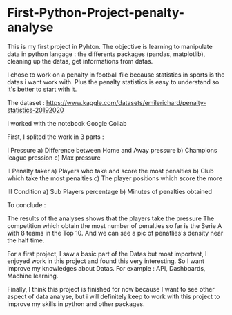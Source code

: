 # First-Python-Project-penalty-analyse

This is my first project in Pyhton. The objective is learning to manipulate data in python langage : the differents packages (pandas, matplotlib), cleaning up the datas, get informations from datas.

I chose to work on a penalty in football file because statistics in sports is the datas i want work with. Plus the penalty statistics is easy to understand so it's better to start with it.

The dataset : https://www.kaggle.com/datasets/emilerichard/penalty-statistics-20192020

I worked with the notebook Google Collab

First, I splited the work in 3 parts :

I Pressure
  a) Difference between Home and Away pressure 
  b) Champions league pression
  c) Max pressure

II Penalty taker
  a) Players who take and score the most penalties
  b) Club which take the most penalties
  c) The player positions which score the more
  
III Condition
  a) Sub Players percentage
  b) Minutes of penalties obtained
  
To conclude :

The results of the analyses shows that the players take the pressure
The competition which obtain the most number of penalties so far is the Serie A with 8 teams in the Top 10.
And we can see a pic of penatlies's density near the half time.

For a first project, I saw a basic part of the Datas but most important, I enjoyed work in this project and found this very interesting. So I want improve my knowledges about Datas. For example : API, Dashboards, Machine learning.

Finally, I think this project is finished for now because I want to see other aspect of data analyse, but i will definitely keep to work with this project to improve my skills in python and other packages.
